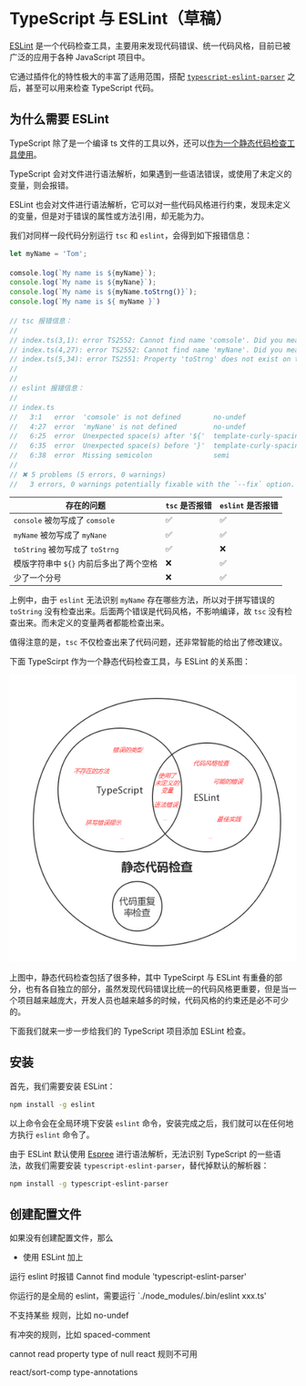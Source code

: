 # TypeScript 与 ESLint（草稿）

[ESLint][] 是一个代码检查工具，主要用来发现代码错误、统一代码风格，目前已被广泛的应用于各种 JavaScript 项目中。

它通过插件化的特性极大的丰富了适用范围，搭配 [`typescript-eslint-parser`][] 之后，甚至可以用来检查 TypeScript 代码。

## 为什么需要 ESLint

TypeScript 除了是一个编译 ts 文件的工具以外，还可以[作为一个静态代码检查工具使用]()。

TypeScript 会对文件进行语法解析，如果遇到一些语法错误，或使用了未定义的变量，则会报错。

ESLint 也会对文件进行语法解析，它可以对一些代码风格进行约束，发现未定义的变量，但是对于错误的属性或方法引用，却无能为力。

我们对同样一段代码分别运行 `tsc` 和 `eslint`，会得到如下报错信息：

```ts
let myName = 'Tom';

comsole.log(`My name is ${myName}`);
console.log(`My name is ${myNane}`);
console.log(`My name is ${myName.toStrng()}`);
console.log(`My name is ${ myName }`)

// tsc 报错信息：
//
// index.ts(3,1): error TS2552: Cannot find name 'comsole'. Did you mean 'Console'?
// index.ts(4,27): error TS2552: Cannot find name 'myNane'. Did you mean 'myName'?
// index.ts(5,34): error TS2551: Property 'toStrng' does not exist on type 'string'. Did you mean 'toString'?
//
//
// eslint 报错信息：
//
// index.ts
//   3:1   error  'comsole' is not defined        no-undef
//   4:27  error  'myNane' is not defined         no-undef
//   6:25  error  Unexpected space(s) after '${'  template-curly-spacing
//   6:35  error  Unexpected space(s) before '}'  template-curly-spacing
//   6:38  error  Missing semicolon               semi
//
// ✖ 5 problems (5 errors, 0 warnings)
//   3 errors, 0 warnings potentially fixable with the `--fix` option.
```

| 存在的问题 | `tsc` 是否报错 | `eslint` 是否报错 |
| --------- | ------------- | ---------------- |
| `console` 被勿写成了 `comsole` | ✅ | ✅ |
| `myName` 被勿写成了 `myNane` | ✅ | ✅ |
| `toString` 被勿写成了 `toStrng` | ✅️ | ❌ |
| 模版字符串中 `${}` 内前后多出了两个空格 | ❌ | ✅ |
| 少了一个分号 | ❌ | ✅ |

上例中，由于 `eslint` 无法识别 `myName` 存在哪些方法，所以对于拼写错误的 `toString` 没有检查出来。后面两个错误是代码风格，不影响编译，故 `tsc` 没有检查出来。而未定义的变量两者都能检查出来。

值得注意的是，`tsc` 不仅检查出来了代码问题，还非常智能的给出了修改建议。

下面 TypeScirpt 作为一个静态代码检查工具，与 ESLint 的关系图：

![TypeScript 和 ESLint 的关系](../assets/typescript-eslint.png)

上图中，静态代码检查包括了很多种，其中 TypeScirpt 与 ESLint 有重叠的部分，也有各自独立的部分，虽然发现代码错误比统一的代码风格更重要，但是当一个项目越来越庞大，开发人员也越来越多的时候，代码风格的约束还是必不可少的。

下面我们就来一步一步给我们的 TypeScript 项目添加 ESLint 检查。

## 安装

首先，我们需要安装 ESLint：

```bash
npm install -g eslint
```

以上命令会在全局环境下安装 `eslint` 命令，安装完成之后，我们就可以在任何地方执行 `eslint` 命令了。

由于 ESLint 默认使用 [Espree](https://github.com/eslint/espree) 进行语法解析，无法识别 TypeScript 的一些语法，故我们需要安装 `typescript-eslint-parser`，替代掉默认的解析器：

```bash
npm install -g typescript-eslint-parser
```

## 创建配置文件

如果没有创建配置文件，那么

- 使用 ESLint 加上

运行 eslint 时报错 Cannot find module 'typescript-eslint-parser'

你运行的是全局的 eslint，需要运行 `./node_modules/.bin/eslint xxx.ts'

不支持某些 规则，比如 no-undef

有冲突的规则，比如 spaced-comment


cannot read property type of null
react 规则不可用


react/sort-comp type-annotations

[ESLint]: https://eslint.org/
[`typescript-eslint-parser`]: https://github.com/eslint/typescript-eslint-parser